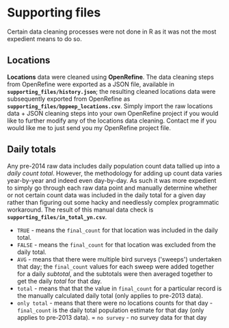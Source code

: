 # Supporting files

Certain data cleaning processes were not done in R as it was not the most expedient means to do so. 

## Locations
**Locations** data were cleaned using **OpenRefine**. The data cleaning steps from OpenRefine were exported as a JSON file, available in **`supporting_files/history.json`**; the resulting cleaned locations data were subsequently exported from OpenRefine as **`supporting_files/bppeep_locations.csv`**. Simply import the raw locations data + JSON cleaning steps into your own OpenRefine project if you would like to further modify any of the locations data cleaning. Contact me if you would like me to just send you my OpenRefine project file.

## Daily totals
Any pre-2014 raw data includes daily population count data tallied up into a *daily count total*. However, the methodology for adding up count data varies year-by-year and indeed even day-by-day. As such it was more expedient to simply go through each raw data point and manually determine whether or not certain count data was included in the daily total for a given day rather than figuring out some hacky and needlessly complex programmatic workaround. The result of this manual data check is **`supporting_files/in_total_yn.csv`**. 
- `TRUE` - means the `final_count` for that location was included in the daily total.
- `FALSE` - means the `final_count` for that location was excluded from the daily total.
- `AVG` - means that there were multiple bird surveys ('sweeps') undertaken that day; the `final_count` values for each sweep were added together for a daily *subtotal*, and the subtotals were then averaged together to get the daily *total* for that day.
- `total` - means that that the value in `final_count` for a particular record is the manually calculated daily total (only applies to pre-2013 data).
- `only total` - means that there were no locations counts for that day - `final_count` is the daily total population estimate for that day (only applies to pre-2013 data).
= `no survey` - no survey data for that day